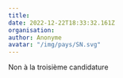 ```yaml
---
title: 
date: 2022-12-22T18:33:32.161Z
organisation: 
author: Anonyme 
avatar: "/img/pays/SN.svg"
---
```


Non à la troisième candidature 